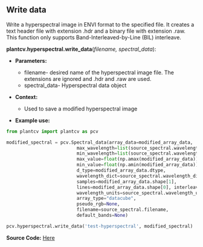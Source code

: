 ## Write data

Write a hyperspectral image in ENVI format to the specified file.
It creates a text header file with extension .hdr and a binary file with
extension .raw.  This function only supports Band-Interleaved-by-Line (BIL)
interleave.

**plantcv.hyperspectral.write_data**(*filename, spectral_data*):


- **Parameters:**
    - filename- desired name of the hyperspectral image file. The extensions are ignored and .hdr and .raw are used.
    - spectral_data- Hyperspectral data object

- **Context:**
    - Used to save a modified hyperspectral image

- **Example use:**

```python
from plantcv import plantcv as pcv

modified_spectral = pcv.Spectral_data(array_data=modified_array_data,
                          max_wavelength=list(source_spectral.wavelength_dict.keys())[-1],
                          min_wavelength=list(source_spectral.wavelength_dict.keys())[0],
                          max_value=float(np.amax(modified_array_data)),
                          min_value=float(np.amin(modified_array_data)),
                          d_type=modified_array_data.dtype,
                          wavelength_dict=source_spectral.wavelength_dict,
                          samples=modified_array_data.shape[1],
                          lines=modified_array_data.shape[0], interleave='bil',
                          wavelength_units=source_spectral.wavelength_units,
                          array_type="datacube",
                          pseudo_rgb=None,
                          filename=source_spectral.filename,
                          default_bands=None)

pcv.hyperspectral.write_data('test-hyperspectral', modified_spectral)
```

**Source Code:** [Here](https://github.com/danforthcenter/plantcv/blob/master/plantcv/plantcv/hyperspectral/write_data.py)
